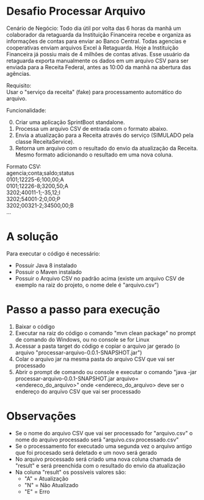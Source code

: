 # Desafio Processar Arquivo

Cenário de Negócio:
Todo dia útil por volta das 6 horas da manhã um colaborador da retaguarda da Instituição Financeira recebe e organiza as informações de 
contas para enviar ao Banco Central. Todas agencias e cooperativas enviam arquivos Excel à Retaguarda. Hoje a Instituição Financeira 
já possiu mais de 4 milhões de contas ativas.
Esse usuário da retaguarda exporta manualmente os dados em um arquivo CSV para ser enviada para a Receita Federal, 
antes as 10:00 da manhã na abertura das agências.  

Requisito:  
Usar o "serviço da receita" (fake) para processamento automático do arquivo.

Funcionalidade:

0. Criar uma aplicação SprintBoot standalone.  
1. Processa um arquivo CSV de entrada com o formato abaixo.
2. Envia a atualização para a Receita através do serviço (SIMULADO pela classe ReceitaService).
3. Retorna um arquivo com o resultado do envio da atualização da Receita. Mesmo formato adicionando o resultado em uma 
nova coluna.

Formato CSV:  
agencia;conta;saldo;status  
0101;12225-6;100,00;A  
0101;12226-8;3200,50;A  
3202;40011-1;-35,12;I  
3202;54001-2;0,00;P  
3202;00321-2;34500,00;B  
...
  
# A solução  
  Para executar o código é necessário:  
  - Possuir Java 8 instalado  
  - Possuir o Maven instalado  
  - Possuir o Arquivo CSV no padrão acima (existe um arquivo CSV de exemplo na raiz do projeto, o nome dele é "arquivo.csv")  

# Passo a passo para execução  
  1. Baixar o código  
  2. Executar na raiz do código o comando "mvn clean package" no prompt de comando do Windows, ou no console se for Linux  
  3. Acessar a pasta target do código e copiar o arquivo jar gerado (o arquivo "processar-arquivo-0.0.1-SNAPSHOT.jar")  
  4. Colar o arquivo jar na mesma pasta do arquivo CSV que vai ser processado  
  5. Abrir o prompt de comando ou console e executar o comando "java -jar processar-arquivo-0.0.1-SNAPSHOT.jar arquivo=<endereco_do_arquivo>" onde <endereco_do_arquivo> deve ser o endereço do arquivo CSV que vai ser processado  

# Observações
  - Se o nome do arquivo CSV que vai ser processado for "arquivo.csv" o nome do arquivo processado será "arquivo.csv.processado.csv" 
  - Se o processamento for executado uma segunda vez o arquivo antigo que foi procesado será deletado e um novo será gerado  
  - No arquivo processado será criado uma nova coluna chamada de "result" e será preenchida com o resultado do envio da atualização  
  - Na coluna "result" os possíveis valores são:  
    - "A" = Atualização
    - "N" = Não Atualizado
    - "E" = Erro
  
  
  
